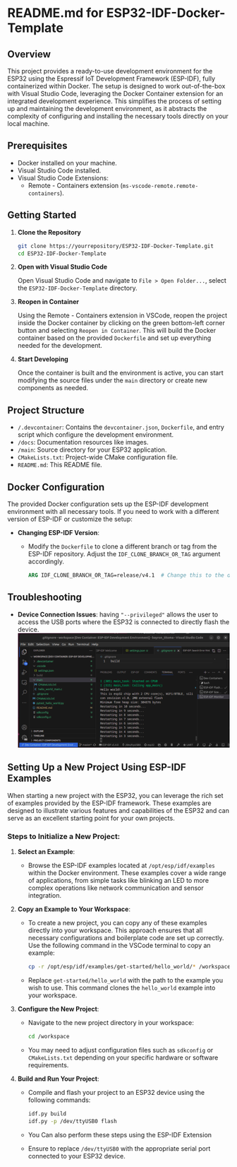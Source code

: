 # README.md for ESP32-IDF-Docker-Template

## Overview

This project provides a ready-to-use development environment for the ESP32 using the Espressif IoT Development Framework (ESP-IDF), fully containerized within Docker. The setup is designed to work out-of-the-box with Visual Studio Code, leveraging the Docker Container extension for an integrated development experience. This simplifies the process of setting up and maintaining the development environment, as it abstracts the complexity of configuring and installing the necessary tools directly on your local machine.

## Prerequisites

- Docker installed on your machine.
- Visual Studio Code installed.
- Visual Studio Code Extensions:
  - Remote - Containers extension (`ms-vscode-remote.remote-containers`).

## Getting Started

1. **Clone the Repository**

   ```bash
   git clone https://yourrepository/ESP32-IDF-Docker-Template.git
   cd ESP32-IDF-Docker-Template
   ```

2. **Open with Visual Studio Code**

   Open Visual Studio Code and navigate to `File > Open Folder...`, select the `ESP32-IDF-Docker-Template` directory.

3. **Reopen in Container**

   Using the Remote - Containers extension in VSCode, reopen the project inside the Docker container by clicking on the green bottom-left corner button and selecting `Reopen in Container`. This will build the Docker container based on the provided `Dockerfile` and set up everything needed for the development.

4. **Start Developing**

   Once the container is built and the environment is active, you can start modifying the source files under the `main` directory or create new components as needed.

## Project Structure

- `/.devcontainer`: Contains the `devcontainer.json`, `Dockerfile`, and entry script which configure the development environment.
- `/docs`: Documentation resources like images.
- `/main`: Source directory for your ESP32 application.
- `CMakeLists.txt`: Project-wide CMake configuration file.
- `README.md`: This README file.

## Docker Configuration

The provided Docker configuration sets up the ESP-IDF development environment with all necessary tools. If you need to work with a different version of ESP-IDF or customize the setup:

- **Changing ESP-IDF Version**:
  - Modify the `Dockerfile` to clone a different branch or tag from the ESP-IDF repository. Adjust the `IDF_CLONE_BRANCH_OR_TAG` argument accordingly.
  
    ```Dockerfile
    ARG IDF_CLONE_BRANCH_OR_TAG=release/v4.1  # Change this to the desired version tag
    ```


## Troubleshooting
- **Device Connection Issues**: having `"--privileged"` allows the user to access the USB ports where the ESP32 is connected to directly flash the device.
![alt text](docs/image.png)


## Setting Up a New Project Using ESP-IDF Examples

When starting a new project with the ESP32, you can leverage the rich set of examples provided by the ESP-IDF framework. These examples are designed to illustrate various features and capabilities of the ESP32 and can serve as an excellent starting point for your own projects.

### Steps to Initialize a New Project:

1. **Select an Example**:
   - Browse the ESP-IDF examples located at `/opt/esp/idf/examples` within the Docker environment. These examples cover a wide range of applications, from simple tasks like blinking an LED to more complex operations like network communication and sensor integration.

2. **Copy an Example to Your Workspace**:
   - To create a new project, you can copy any of these examples directly into your workspace. This approach ensures that all necessary configurations and boilerplate code are set up correctly. Use the following command in the VSCode terminal to copy an example:

     ```bash
     cp -r /opt/esp/idf/examples/get-started/hello_world/* /workspace/
     ```

   - Replace `get-started/hello_world` with the path to the example you wish to use. This command clones the `hello_world` example into your workspace.

3. **Configure the New Project**:
   - Navigate to the new project directory in your workspace:
   
     ```bash
     cd /workspace
     ```

   - You may need to adjust configuration files such as `sdkconfig` or `CMakeLists.txt` depending on your specific hardware or software requirements.

4. **Build and Run Your Project**:
   - Compile and flash your project to an ESP32 device using the following commands:

     ```bash
     idf.py build
     idf.py -p /dev/ttyUSB0 flash
     ```
   - You Can also perform these steps using the ESP-IDF Extension 
   - Ensure to replace `/dev/ttyUSB0` with the appropriate serial port connected to your ESP32 device.
